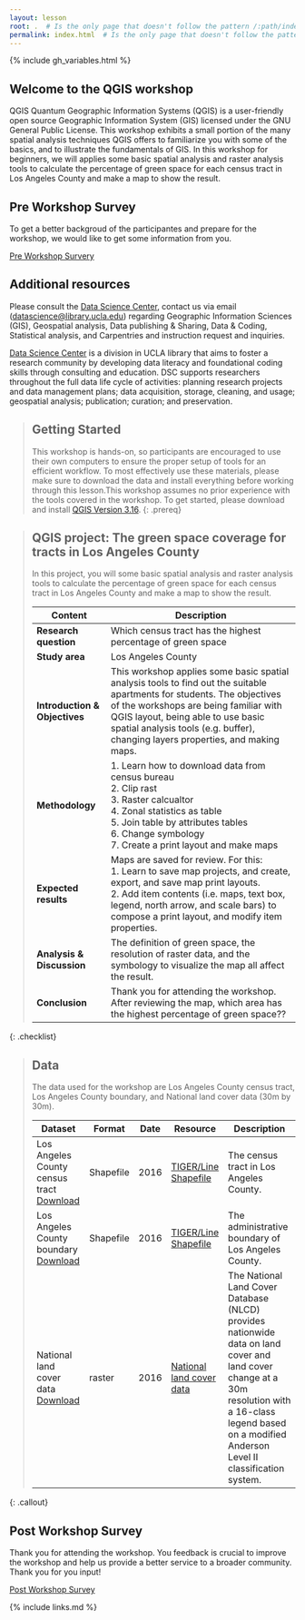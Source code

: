 ```yaml
---
layout: lesson
root: .  # Is the only page that doesn't follow the pattern /:path/index.html
permalink: index.html  # Is the only page that doesn't follow the pattern /:path/index.html
---
```


{% include gh_variables.html %}
## Welcome to the QGIS workshop
QGIS Quantum Geographic Information Systems (QGIS) is a user-friendly open source Geographic Information System (GIS) licensed under the GNU General Public License. This workshop exhibits a small portion of the many spatial analysis techniques QGIS offers to familiarize you with some of the basics, and to illustrate the fundamentals of GIS. In this workshop for beginners, we will applies some basic spatial analysis and raster analysis tools to calculate the percentage of green space for each census tract in Los Angeles County and make a map to show the result.

## Pre Workshop Survey
To get a better backgroud of the participantes and prepare for the workshop, we would like to get some information from you. 

[Pre Workshop Survery](https://docs.google.com/forms/d/e/1FAIpQLSfL6bXzCvTz8lCDZqxfenbnJu4-W0MHV1fp999sK0a88fIYhw/viewform)

## Additional resources
Please consult the [Data Science Center](https://www.library.ucla.edu/location/data-science-center), contact us via email (datascience@library.ucla.edu) regarding Geographic Information Sciences (GIS), Geospatial analysis, Data publishing & Sharing, Data & Coding, Statistical analysis, and Carpentries and instruction request and inquiries. 

[Data Science Center](https://www.library.ucla.edu/location/data-science-center) is a division in UCLA library that aims to foster a research community by developing data literacy and foundational coding skills through consulting and education. DSC supports researchers throughout the full data life cycle of activities: planning research projects and data management plans; data acquisition, storage, cleaning, and usage; geospatial analysis; publication; curation; and preservation.

> ## Getting Started
>
> This workshop is hands-on, so participants are encouraged to use 
> their own computers to ensure the proper setup of tools for an efficient 
> workflow. To most effectively use these materials, please make sure to download 
> the data and install everything before working through this lesson.This workshop assumes no prior experience with the tools covered in the workshop. 
> To get started, please download and install [QGIS Version 3.16](https://qgis.org/en/site/). 
{: .prereq}


> ## QGIS project: The green space coverage for tracts in Los Angeles County
>
> In this project, you will some basic spatial analysis and raster analysis tools to calculate the percentage of green space for each census tract in Los Angeles County and make a map to show the result.
>
> | Content | Description |
> | ---- | ------|
> | **Research question** |Which census tract has the highest percentage of green space|
> |**Study area** | Los Angeles County|
> | **Introduction & Objectives** | This workshop applies some basic spatial analysis tools to find out the suitable apartments for students. The objectives of the workshops are being familiar with QGIS layout, being able to use basic spatial analysis tools (e.g. buffer), changing layers properties, and making maps.| 
> |**Methodology**|1. Learn how to download data from census bureau<br> 2.  Clip rast <br> 3. Raster calcualtor<br> 4. Zonal statistics as table<br>5. Join table by attributes tables<br>6. Change symbology  <br> 7. Create a print layout and make maps|
> |**Expected results**| Maps are saved for review. For this:<br>1. Learn to save map projects, and create, export, and save map print layouts.<br> 2. Add item contents (i.e. maps, text box, legend, north arrow, and scale bars) to compose a print layout, and modify item properties.|
> |**Analysis & Discussion**|The definition of green space, the resolution of raster data, and the symbology to visualize the map all affect the result. |
> |**Conclusion**|Thank you for attending the workshop. After reviewing the map, which area has the highest percentage of green space??|
{: .checklist} 

> ## Data
>
> The data used for the workshop are Los Angeles County census tract, Los Angeles County boundary, and National land cover data (30m by 30m). 
>
> | Dataset | Format | Date | Resource | Description |
> | ---- | ------| ------ |  ---- |  ----|
> | Los Angeles County census tract [Download](./data/la_tract_nad.zip) | Shapefile | 2016 | [TIGER/Line Shapefile](https://www.census.gov/geographies/mapping-files/time-series/geo/tiger-line-file.html) | The census tract in Los Angeles County.|
> | Los Angeles County boundary [Download](./data/la_boundary_nad.zip) |  Shapefile | 2016| [TIGER/Line Shapefile](https://www.census.gov/geographies/mapping-files/time-series/geo/tiger-line-file.html) |The administrative boundary of Los Angeles County.|
> | National land cover data [Download](https://drive.google.com/file/d/1roJ9GNNZiqt3Vr38J3ypEoAij9-HApv1/view?usp=sharing) | raster | 2016 |[National land cover data](https://www.mrlc.gov/data)| The National Land Cover Database (NLCD) provides nationwide data on land cover and land cover change at a 30m resolution with a 16-class legend based on a modified Anderson Level II classification system.| 
{: .callout} 

## Post Workshop Survey
Thank you for attending the workshop. You feedback is crucial to improve the workshop and help us provide a better service to a broader community. Thank you for you input! 

[Post Workshop Survey](https://docs.google.com/forms/d/e/1FAIpQLSdnQ55kHyaObnOSHrYL6-jtV6TCPX7aypaKVTc6wEMqsJMuCA/viewform)


{% include links.md %}
